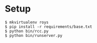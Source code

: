 
Setup
=====

```
$ mkvirtualenv roys
$ pip install -r requirements/base.txt
$ python bin/rcc.py
$ python bin/runserver.py
```
